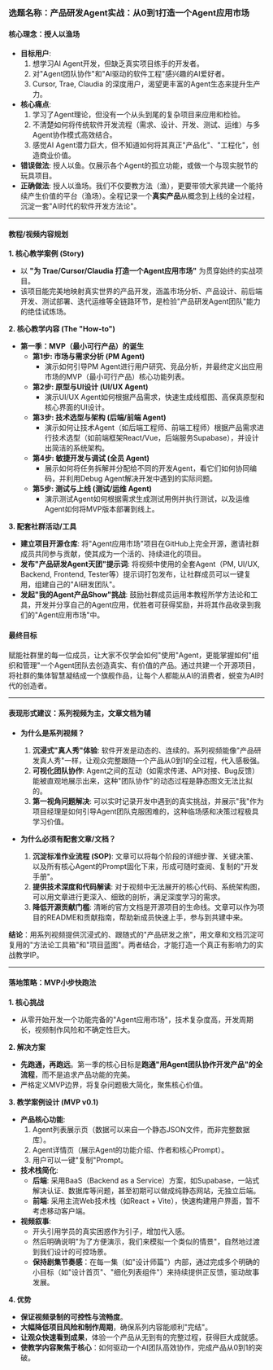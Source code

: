### 选题名称：产品研发Agent实战：从0到1打造一个Agent应用市场

#### 核心理念：授人以渔场

- **目标用户**:
    1.  想学习AI Agent开发，但缺乏真实项目练手的开发者。
    2.  对"Agent团队协作"和"AI驱动的软件工程"感兴趣的AI爱好者。
    3.  Cursor, Trae, Claudia 的深度用户，渴望更丰富的Agent生态来提升生产力。
- **核心痛点**:
    1.  学习了Agent理论，但没有一个从头到尾的复杂项目来应用和检验。
    2.  不清楚如何将传统软件开发流程（需求、设计、开发、测试、运维）与多Agent协作模式高效结合。
    3.  感觉AI Agent潜力巨大，但不知道如何将其真正"产品化"、"工程化"，创造商业价值。
- **错误做法**: 授人以鱼。仅展示各个Agent的孤立功能，或做一个与现实脱节的玩具项目。
- **正确做法**: 授人以渔场。我们不仅要教方法（渔），更要带领大家共建一个能持续产生价值的平台（渔场）。全程记录一个**真实产品**从概念到上线的全过程，沉淀一套"AI时代的软件开发方法论"。

---

#### 教程/视频内容规划

**1. 核心教学案例 (Story)**
   - 以 **"为 Trae/Cursor/Claudia 打造一个Agent应用市场"** 为贯穿始终的实战项目。
   - 该项目能完美地映射真实世界的产品开发，涵盖市场分析、产品设计、前后端开发、测试部署、迭代运维等全链路环节，是检验"产品研发Agent团队"能力的绝佳试炼场。

**2. 核心教学内容 (The "How-to")**
   - **第一季：MVP（最小可行产品）的诞生**
     - **第1步: 市场与需求分析 (PM Agent)**
       - 演示如何引导PM Agent进行用户研究、竞品分析，并最终定义出应用市场的MVP（最小可行产品）核心功能列表。
     - **第2步: 原型与UI设计 (UI/UX Agent)**
       - 演示UI/UX Agent如何根据产品需求，快速生成线框图、高保真原型和核心界面的UI设计。
     - **第3步: 技术选型与架构 (后端/前端 Agent)**
       - 演示如何让技术Agent（如后端工程师、前端工程师）根据产品需求进行技术选型（如前端框架React/Vue，后端服务Supabase），并设计出简洁的系统架构。
     - **第4步: 敏捷开发与调试 (全员 Agent)**
       - 展示如何将任务拆解并分配给不同的开发Agent，看它们如何协同编码，并利用Debug Agent解决开发中遇到的实际问题。
     - **第5步: 测试与上线 (测试/运维 Agent)**
       - 演示测试Agent如何根据需求生成测试用例并执行测试，以及运维Agent如何将MVP版本部署到线上。

**3. 配套社群活动/工具**
   - **建立项目开源仓库**: 将"Agent应用市场"项目在GitHub上完全开源，邀请社群成员共同参与贡献，使其成为一个活的、持续进化的项目。
   - **发布"产品研发Agent天团"提示词**: 将视频中使用的全套Agent（PM, UI/UX, Backend, Frontend, Tester等）提示词打包发布，让社群成员可以一键复用，组建自己的"AI研发团队"。
   - **发起"我的Agent产品Show"挑战**: 鼓励社群成员运用本教程所学方法论和工具，开发并分享自己的Agent应用，优胜者可获得奖励，并将其作品收录到我们的"Agent应用市场"中。

#### 最终目标

赋能社群里的每一位成员，让大家不仅学会如何"使用"Agent，更能掌握如何"组织和管理"一个Agent团队去创造真实、有价值的产品。通过共建一个开源项目，将社群的集体智慧凝结成一个旗舰作品，让每个人都能从AI的消费者，蜕变为AI时代的创造者。

---

#### 表现形式建议：系列视频为主，文章文档为辅

- **为什么是系列视频？**
  1.  **沉浸式"真人秀"体验**: 软件开发是动态的、连续的。系列视频能像"产品研发真人秀"一样，让观众完整跟随一个产品从0到1的全过程，代入感极强。
  2.  **可视化团队协作**: Agent之间的互动（如需求传递、API对接、Bug反馈）能被直观地展示出来，这种"团队协作"的动态过程是静态图文无法比拟的。
  3.  **第一视角问题解决**: 可以实时记录开发中遇到的真实挑战，并展示"我"作为项目经理是如何引导Agent团队克服困难的，这种临场感和决策过程极具学习价值。

- **为什么必须有配套文章/文档？**
  1.  **沉淀标准作业流程 (SOP)**: 文章可以将每个阶段的详细步骤、关键决策、以及所有核心Agent的Prompt固化下来，形成可随时查阅、复制的"开发手册"。
  2.  **提供技术深度和代码解读**: 对于视频中无法展开的核心代码、系统架构图，可以用文章进行更深入、细致的剖析，满足深度学习的需求。
  3.  **降低开源贡献门槛**: 清晰的官方文档是开源项目的生命线。文章可以作为项目的README和贡献指南，帮助新成员快速上手，参与到共建中来。

**结论**：用系列视频提供沉浸式的、跟随式的"产品研发之旅"，用文章和文档沉淀可复用的"方法论工具箱"和"项目蓝图"。两者结合，才能打造一个真正有影响力的实战教学IP。

---

#### 落地策略：MVP小步快跑法

**1. 核心挑战**
   - 从零开始开发一个功能完备的"Agent应用市场"，技术复杂度高，开发周期长，视频制作风险和不确定性巨大。

**2. 解决方案**
   - **先跑通，再跑远**。第一季的核心目标是**跑通"用Agent团队协作开发产品"的全流程**，而不是追求产品功能的完美。
   - 严格定义MVP边界，将复杂问题极大简化，聚焦核心价值。

**3. 教学案例设计 (MVP v0.1)**
   - **产品核心功能**:
     1.  Agent列表展示页（数据可以来自一个静态JSON文件，而非完整数据库）。
     2.  Agent详情页（展示Agent的功能介绍、作者和核心Prompt）。
     3.  用户可以一键"复制"Prompt。
   - **技术栈简化**:
     - **后端**: 采用BaaS（Backend as a Service）方案，如Supabase，一站式解决认证、数据库等问题，甚至初期可以做成纯静态网站，无独立后端。
     - **前端**: 采用主流Web技术栈（如React + Vite），快速构建用户界面，暂不考虑移动客户端。
   - **视频叙事**:
     - 开头引用学员的真实困惑作为引子，增加代入感。
     - 然后明确说明"为了方便演示，我们来模拟一个类似的情景"，自然地过渡到我们设计的可控场景。
     - **保持剧集节奏感**：在每一集（如"设计师篇"）内部，通过完成多个明确的小目标（如"设计首页"、"细化列表组件"）来持续提供正反馈，驱动故事发展。

**4. 优势**
   - **保证视频录制的可控性与流畅度**。
   - **大幅降低项目风险和制作周期**，确保系列内容能顺利"完结"。
   - **让观众快速看到成果**，体验一个产品从无到有的完整过程，获得巨大成就感。
   - **使教学内容聚焦于核心**：如何驱动一个AI团队高效协作，完成产品从0到1的突破。 